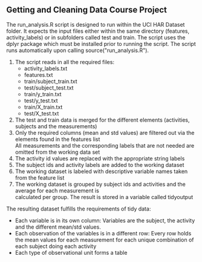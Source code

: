 ## Getting and Cleaning Data Course Project

The run_analysis.R script is designed to run within the UCI HAR Dataset folder. It expects the input files either within the same directory (features, activity_labels) or in subfolders called test and train. 
The script uses the dplyr package which must be installed prior to running the script. 
The script runs automatically upon calling source("run_analysis.R").

<ol><li>The script reads in all the required files:
        <ul><li>activity_labels.txt</li>
        <li>features.txt</li>
        <li>train/subject_train.txt</li>
        <li>test/subject_test.txt</li>
        <li>train/y_train.txt</li>
        <li>test/y_test.txt</li>
        <li>train/X_train.txt</li>
        <li>test/X_test.txt</li></ul></li>
<li>The test and train data is merged for the different elements (activities, subjects and the measurements)</li>
<li>Only the required columns (mean and std values) are filtered out via the elements found in the features list<br/>
   All measurements and the corresponding labels that are not needed are omitted from the working data set</li>
<li>The activity id values are replaced with the appropriate string labels</li>
<li>The subject ids and activity labels are added to the working dataset</li>
<li>The working dataset is labeled with descriptive variable names taken from the feature list</li>
<li>The working dataset is grouped by subject ids and activities and the average for each measurement is<br/>
   calculated per group. The result is stored in a variable called tidyoutput</li></ol>

The resulting dataset fulfills the requirements of tidy data:
<ul><li>Each variable is in its own column: Variables are the subject, the activity and the different mean/std values.</li>
<li>Each observation of the variables is in a different row: Every row holds the mean values for each measurement for each unique combination of each subject doing each activity</li>
<li>Each type of observational unit forms a table</li></ul>
